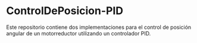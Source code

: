 # ControlDePosicion-PID
Este repositorio contiene dos implementaciones para el control de posición angular de un motorreductor utilizando un controlador PID.
